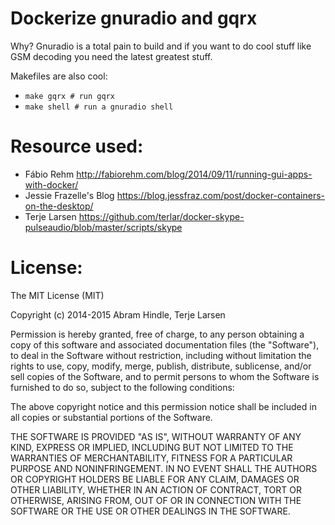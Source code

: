 Dockerize gnuradio and gqrx
===========================

Why? Gnuradio is a total pain to build and if you want to do cool stuff like GSM decoding you need the latest greatest stuff.

Makefiles are also cool:

* ```make gqrx # run gqrx ```
* ```make shell # run a gnuradio shell ```

Resource used: 
==============

* Fábio Rehm http://fabiorehm.com/blog/2014/09/11/running-gui-apps-with-docker/
* Jessie Frazelle's Blog https://blog.jessfraz.com/post/docker-containers-on-the-desktop/
* Terje Larsen https://github.com/terlar/docker-skype-pulseaudio/blob/master/scripts/skype

License:
========

The MIT License (MIT)

Copyright (c) 2014-2015 Abram Hindle, Terje Larsen

Permission is hereby granted, free of charge, to any person obtaining a copy of this software and associated documentation files (the "Software"), to deal in the Software without restriction, including without limitation the rights to use, copy, modify, merge, publish, distribute, sublicense, and/or sell copies of the Software, and to permit persons to whom the Software is furnished to do so, subject to the following conditions:

The above copyright notice and this permission notice shall be included in all copies or substantial portions of the Software.

THE SOFTWARE IS PROVIDED "AS IS", WITHOUT WARRANTY OF ANY KIND, EXPRESS OR IMPLIED, INCLUDING BUT NOT LIMITED TO THE WARRANTIES OF MERCHANTABILITY, FITNESS FOR A PARTICULAR PURPOSE AND NONINFRINGEMENT. IN NO EVENT SHALL THE AUTHORS OR COPYRIGHT HOLDERS BE LIABLE FOR ANY CLAIM, DAMAGES OR OTHER LIABILITY, WHETHER IN AN ACTION OF CONTRACT, TORT OR OTHERWISE, ARISING FROM, OUT OF OR IN CONNECTION WITH THE SOFTWARE OR THE USE OR OTHER DEALINGS IN THE SOFTWARE.

